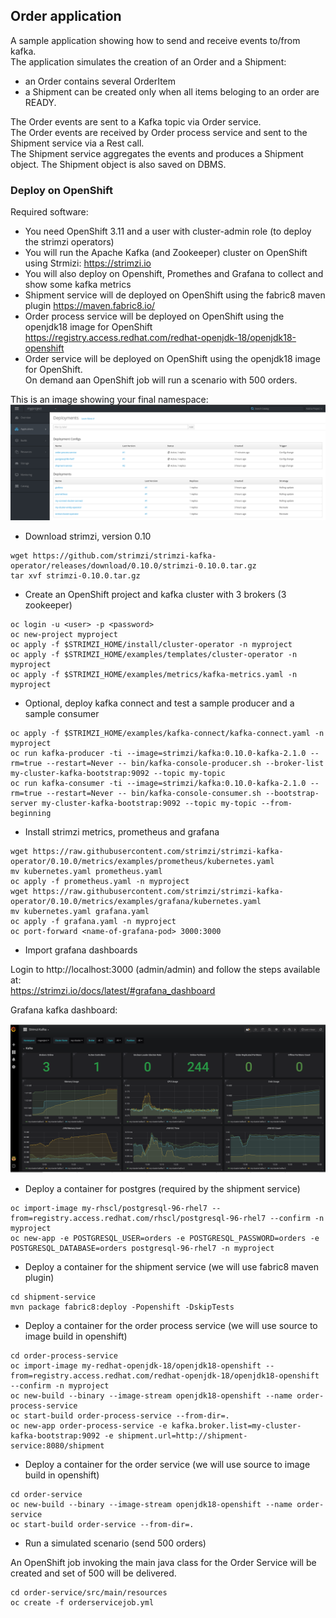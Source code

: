 ## Order application ##

A sample application showing how to send and receive events to/from kafka.<br>
The application simulates the creation of an Order and a Shipment: <br>
 - an Order contains several OrderItem
 - a Shipment can be created only when all items beloging to an order are READY.

The Order events are sent to a Kafka topic via Order service.<br>
The Order events are received by Order process service and sent to the Shipment service via a Rest call.<br>
The Shipment service aggregates the events and produces a Shipment object. The Shipment object is also saved on DBMS.

### Deploy on OpenShift ###

Required software:

- You need OpenShift 3.11 and a user with cluster-admin role (to deploy the strimzi operators)
- You will run the Apache Kafka (and Zookeeper) cluster on OpenShift using Strmizi:
https://strimzi.io
- You will also deploy on Openshift, Promethes and Grafana to collect and show some kafka metrics
- Shipment service will de deployed on OpenShift using the fabric8 maven plugin
https://maven.fabric8.io/
- Order process service will be deployed on OpenShift using the openjdk18 image for OpenShift
https://registry.access.redhat.com/redhat-openjdk-18/openjdk18-openshift
- Order service will be deployed on OpenShift using the openjdk18 image for OpenShift.<br>
On demand aan OpenShift job will run a scenario with 500 orders.

This is an image showing your final namespace:
![ScreenShot 1](order-sample/images/myproject.png)

- Download strimzi, version 0.10

```
wget https://github.com/strimzi/strimzi-kafka-operator/releases/download/0.10.0/strimzi-0.10.0.tar.gz
tar xvf strimzi-0.10.0.tar.gz
```

- Create an OpenShift project and kafka cluster with 3 brokers (3 zookeeper)

```
oc login -u <user> -p <password>
oc new-project myproject
oc apply -f $STRIMZI_HOME/install/cluster-operator -n myproject
oc apply -f $STRIMZI_HOME/examples/templates/cluster-operator -n myproject
oc apply -f $STRIMZI_HOME/examples/metrics/kafka-metrics.yaml -n myproject
```

- Optional, deploy kafka connect and test a sample producer and a sample consumer

```
oc apply -f $STRIMZI_HOME/examples/kafka-connect/kafka-connect.yaml -n myproject
oc run kafka-producer -ti --image=strimzi/kafka:0.10.0-kafka-2.1.0 --rm=true --restart=Never -- bin/kafka-console-producer.sh --broker-list my-cluster-kafka-bootstrap:9092 --topic my-topic
oc run kafka-consumer -ti --image=strimzi/kafka:0.10.0-kafka-2.1.0 --rm=true --restart=Never -- bin/kafka-console-consumer.sh --bootstrap-server my-cluster-kafka-bootstrap:9092 --topic my-topic --from-beginning
```

- Install strimzi metrics, prometheus and grafana

```
wget https://raw.githubusercontent.com/strimzi/strimzi-kafka-operator/0.10.0/metrics/examples/prometheus/kubernetes.yaml
mv kubernetes.yaml prometheus.yaml
oc apply -f prometheus.yaml -n myproject
wget https://raw.githubusercontent.com/strimzi/strimzi-kafka-operator/0.10.0/metrics/examples/grafana/kubernetes.yaml
mv kubernetes.yaml grafana.yaml
oc apply -f grafana.yaml -n myproject
oc port-forward <name-of-grafana-pod> 3000:3000
```

- Import grafana dashboards

Login to http://localhost:3000 (admin/admin) and follow the steps available at:<br>
https://strimzi.io/docs/latest/#grafana_dashboard

Grafana kafka dashboard:

![ScreenShot 2](order-sample/images/grafana.png)

- Deploy a container for postgres (required by the shipment service)

```
oc import-image my-rhscl/postgresql-96-rhel7 --from=registry.access.redhat.com/rhscl/postgresql-96-rhel7 --confirm -n myproject
oc new-app -e POSTGRESQL_USER=orders -e POSTGRESQL_PASSWORD=orders -e POSTGRESQL_DATABASE=orders postgresql-96-rhel7 -n myproject
```

- Deploy a container for the shipment service (we will use fabric8 maven plugin)

```
cd shipment-service
mvn package fabric8:deploy -Popenshift -DskipTests
```

- Deploy a container for the order process service (we will use source to image build in openshift)

```
cd order-process-service
oc import-image my-redhat-openjdk-18/openjdk18-openshift --from=registry.access.redhat.com/redhat-openjdk-18/openjdk18-openshift --confirm -n myproject
oc new-build --binary --image-stream openjdk18-openshift --name order-process-service
oc start-build order-process-service --from-dir=.
oc new-app order-process-service -e kafka.broker.list=my-cluster-kafka-bootstrap:9092 -e shipment.url=http://shipment-service:8080/shipment
```

- Deploy a container for the order service (we will use source to image build in openshift)

```
cd order-service
oc new-build --binary --image-stream openjdk18-openshift --name order-service
oc start-build order-service --from-dir=.
```

- Run a simulated scenario (send 500 orders)

An OpenShift job invoking the main java class for the Order Service will be created and set of 500 will be delivered.

```
cd order-service/src/main/resources
oc create -f orderservicejob.yml
```
